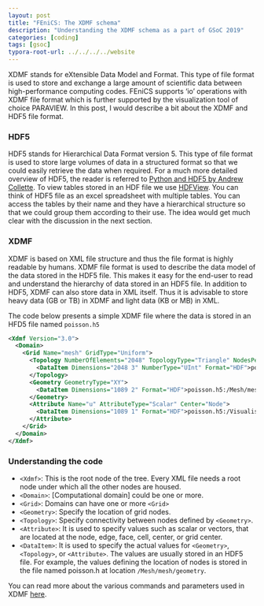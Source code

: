 ```yaml
---
layout: post
title: "FEniCS: The XDMF schema"
description: "Understanding the XDMF schema as a part of GSoC 2019"
categories: [coding]
tags: [gsoc]
typora-root-url: ../../../../website
---
```


XDMF stands for eXtensible Data Model and Format. This type of file format is used to store and exchange a large amount of scientific data between high-performance computing codes. FEniCS supports ‘io’ operations with XDMF file format which is further supported by the visualization tool of choice PARAVIEW. In this post, I would describe a bit about the XDMF and HDF5 file format.

### HDF5

HDF5 stands for Hierarchical Data Format version 5. This type of file format is used to store large volumes of data in a structured format so that we could easily retrieve the data when required. For a much more detailed overview of HDF5, the reader is referred to [Python and HDF5 by Andrew Collette](https://www.oreilly.com/library/view/python-and-hdf5/9781491944981/ch01.html). To view tables stored in an HDF file we use [HDFView](https://www.hdfgroup.org/downloads/hdfview/). You can think of HDF5 file as an excel spreadsheet with multiple tables. You can access the tables by their name and they have a hierarchical structure so that we could group them according to their use. The idea would get much clear with the discussion in the next section.

### XDMF

XDMF is based on XML file structure and thus the file format is highly readable by humans. XDMF file format is used to describe the data model of the data stored in the HDF5 file. This makes it easy for the end-user to read and understand the hierarchy of data stored in an HDF5 file. In addition to HDF5, XDMF can also store data in XML itself. Thus it is advisable to store heavy data (GB or TB) in XDMF and light data (KB or MB) in XML.

The code below presents a simple XDMF file where the data is stored in an HFD5 file named `poisson.h5`

```xml
<Xdmf Version="3.0">
  <Domain>
    <Grid Name="mesh" GridType="Uniform">
      <Topology NumberOfElements="2048" TopologyType="Triangle" NodesPerElement="3">
        <DataItem Dimensions="2048 3" NumberType="UInt" Format="HDF">poisson.h5:/Mesh/mesh/topology</DataItem>
      </Topology>
      <Geometry GeometryType="XY">
        <DataItem Dimensions="1089 2" Format="HDF">poisson.h5:/Mesh/mesh/geometry</DataItem>
      </Geometry>
      <Attribute Name="u" AttributeType="Scalar" Center="Node">
        <DataItem Dimensions="1089 1" Format="HDF">poisson.h5:/VisualisationVector/0</DataItem>
      </Attribute>
    </Grid>
  </Domain>
</Xdmf>
```

### Understanding the code

- `<Xdmf>`: This is the root node of the tree. Every XML file needs a root node under which all the other nodes are housed.
- `<Domain>`: [Computational domain] could be one or more.
- `<Grid>`: Domains can have one or more `<Grid>`
- `<Geometry>`: Specify the location of grid nodes.
- `<Topology>`: Specify connectivity between nodes defined by `<Geometry>`.
- `<Attribute>`: It is used to specify values such as scalar or vectors, that are located at the node, edge, face, cell, center, or grid center.
- `<DataItem>`: It is used to specify the actual values for `<Geometry>`, `<Topology>`, or `<Attribute>`. The values are usually stored in an HDF5 file. For example, the values defining the location of nodes is stored in the file named poisson.h at location `/Mesh/mesh/geometry`.

You can read more about the various commands and parameters used in XDMF [here](http://www.xdmf.org/index.php/XDMF_Model_and_Format).
